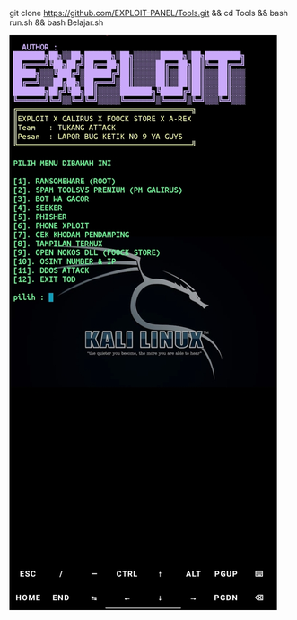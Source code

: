 
git clone https://github.com/EXPLOIT-PANEL/Tools.git &&
cd Tools && bash run.sh && bash Belajar.sh

![Alt text](https://github.com/EXPLOIT-PANEL/Tools/blob/main/IMG_20240929_171921.jpg)
